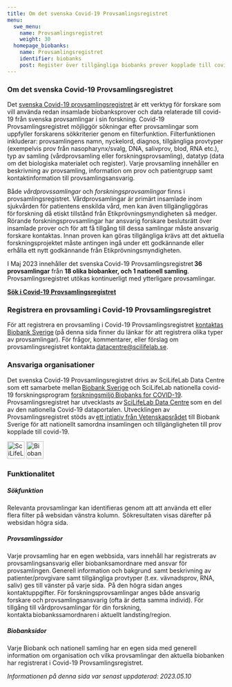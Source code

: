 ```yaml
---
title: Om det svenska Covid-19 Provsamlingsregistret
menu:
  swe_menu:
    name: Provsamlingsregistret
    weight: 30
  homepage_biobanks:
    name: Provsamlingsregistret
    identifier: biobanks
    post: Register över tillgängliga biobanks prover kopplade till covid-19. <a href="/sv/biobanks/">Om det svenska provsamlingsregistret <i class="bi bi-arrow-right-circle-fill"></i></a>
---
```


### Om det svenska Covid-19 Provsamlingsregistret

Det [svenska Covid-19 provsamlingsregistret](https://biobanks.pathogens.se/) är ett verktyg för forskare som vill använda redan insamlade biobanksprover och data relaterade till covid-19 från svenska provsamlingar i sin forskning. Covid-19 Provsamlingsregistret möjliggör sökningar efter provsamlingar som uppfyller forskarens sökkriterier genom en filterfunktion. Filterfunktionen inkluderar: provsamlingens namn, nyckelord, diagnos, tillgängliga provtyper (exempelvis prov från nasopharynx/svalg, DNA, salivprov, blod, RNA etc.), typ av samling (vårdprovsamling eller forskningsprovsamling), datatyp (data om det biologiska materialet och register). Varje provsamling innehåller en beskrivning av provsamling, information om prov och patientgrupp samt kontaktinformation till provsamlingsansvarig.

Både _vårdprovssamlingar_ och _forskningsprovsamlingar_ finns i provsamlingsregistret. Vårdprovsamlingar är primärt insamlade inom sjukvården för patientens enskilda vård, men kan även tillgängliggöras för forskning då etiskt tillstånd från Etikprövningsmyndigheten så medger. Rörande forskningsprovsamlingar har ansvarig forskare beslutsrätt över insamlade prover och för att få tillgång till dessa samlingar måste ansvarig forskare kontaktas. Innan proven kan göras tillgängliga krävs att det aktuella forskningsprojektet måste antingen ingå under ett godkännande eller erhålla ett nytt godkännande från Etikprövningsmyndigheten.

I Maj 2023 innehåller det svenska Covid-19 Provsamlingsregistret **36 provsamlingar** från **18 olika biobanker, och 1 nationell samling**. Provsamlingsregistret utökas kontinuerligt med ytterligare provsamlingar.

[**Sök i Covid-19 Provsamlingsregistret**](https://biobanks.pathogens.se/)

### Registrera en provsamling i Covid-19 Provsamlingsregistret

För att registrera en provsamling i Covid-19 Provsamlingsregistret [kontaktas Biobank Sverige](https://biobanksverige.se/provsamlingar-publicerade-i-covid-19-data-portal-sweden-underlattar-forskning-om-covid-19/) (på denna sida finner du länkar för att registrera olika typer av provsamlingar). För frågor, kommentarer, eller förslag om provsamlingsregistret kontakta <datacentre@scilifelab.se>.

### Ansvariga organisationer

Det svenska Covid-19 Provsamlingsregistret drivs av SciLifeLab Data Centre som ett samarbete mellan [Biobank Sverige](https://biobanksverige.se) och SciLifeLab nationella covid-19 forskningsprogram [forskningsmiljö Biobanks for COVID-19](https://www.scilifelab.se/covid-19/national-program/biobanks/). Provsamlingsregistret har utvecklasts av [SciLifeLab Data Centre](https://scilifelab.se/data) som en del av den nationella Covid-19 dataportalen. Utvecklingen av Provsamlingsregistret stöds av [ett intiativ från Vetenskapsrådet](https://www.vr.se/aktuellt/nyheter/nyhetsarkiv/2020-09-01-10-miljoner-till-biobank-sverige-for-samordning-av-covid-19-prover.html) till Biobank Sverige för att nationellt samordna insamlingen och tillgängligheten till prov kopplade till covid-19.

<div class="row">
  <div class="col">
    <img class="mr-4" src="https://pathogens.se/img/logos/scilifelab-logo.svg" alt="SciLifeLab" height="40">
    <img class="mr-4" src="https://pathogens.se/img/logos/biobanksverige_logo.jpg" alt="Biobank Sverige" height="40">
  </div>
</div>

### Funktionalitet

##### Sökfunktion

Relevanta provsamlingar kan identifieras genom att att använda ett eller flera filter på websidan vänstra kolumn.  Sökresultaten visas därefter på websidan högra sida.

<!-- <div class="row mb-4"><div class="col-lg-7"><img class="img-thumbnail" src="/img/biobanks/example_search.png" alt="Example of a page with search results" ></div></div> -->

##### Provsamlingssidor

Varje provsamling har en egen webbsida, vars innehåll har registrerats av provsamlingsansvarig eller biobanksamordnare med ansvar för provsamlingen. Generell information och bakgrund  samt beskrivning av patienter/provgivare samt tillgängliga provtyper (t.ex. vävnadsprov, RNA, saliv) ges till vänster på varje sida.  På den högra sidan anges kontaktuppgifter. För forskningsprovsamlingar anges både ansvarig forskare och provsamlingsansvarig (ofta är detta samma individ). För tillgång till vårdprovsamlingar för din forskning, kontakta biobankssamordnaren i aktuellt landsting/region.

<!-- <div class="row mb-4"><div class="col-lg-7"><img class="img-thumbnail" src="/img/biobanks/example_collection.png" alt="Example of a page with information about a sample collection"></div></div> -->

##### Biobanksidor

Varje Biobank och nationell samling har en egen sida med generell information om organisation och vilka provsamlingar den aktuella biobanken har registrerat i Covid-19 Provsamlingsregistret.

<!-- <div class="row mb-4"><div class="col-lg-7"><img class="img-thumbnail" src="/img/biobanks/example_biobank.png" alt="Example of a page with information about a biobank"></div></div> -->

<i>Informationen på denna sida var senast uppdaterad: 2023.05.10</i>
